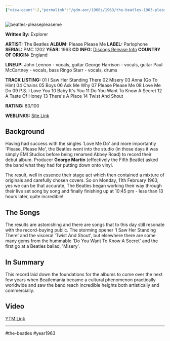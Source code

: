 ```yaml
---
{"view-count":2,"permalink":"/gdm-aor/1960s/1963/the-beatles-1963-please-please-me/","dg-publish":true,"dgPassFrontmatter":true,"noteIcon":"","created":"2025-07-17T12:43:46.500+12:00","updated":"2025-07-16T13:36:50.643+12:00"}
---
```



<img src="https://i.ibb.co/4n1pxhf4/beatles-pleasepleaseme.jpg" alt="beatles-pleasepleaseme" border="0">

**Written By:** Explorer

**ARTIST:** The Beatles
**ALBUM:** Please Please Me
**LABEL:** Parlophone
**SERIAL:** PMC 1202
**YEAR:** 1963
**CD INFO:** [Discogs Release Info](https://www.discogs.com/master/45362-The-Beatles-Please-Please-Me)
**COUNTRY OF ORIGIN:** England

**LINEUP:**
John Lennon - vocals, guitar
George Harrison - vocals, guitar
Paul McCartney - vocals, bass
Ringo Starr - vocals, drums

**TRACK LISTING:**
01 I Saw Her Standing There
02 Misery
03 Anna (Go To Him)
04 Chains
05 Boys
06 Ask Me Why
07 Please Please Me
08 Love Me Do
09 P.S. I Love You
10 Baby It's You
11 Do You Want To Know A Secret
12 A Taste Of Honey
13 There's A Place
14 Twist And Shout

**RATING:** 80/100

**WEBLINKS:**
[Site Link](https://thebeatles.com)

## Background
Having had success with the singles 'Love Me Do' and more importantly 'Please, Please Me', the Beatles went into the studio (in those days it was simply EMI Studios before being renamed Abbey Road) to record their debut album. Producer **George Martin** (effectively the Fifth Beatle) asked the band what they had for putting down onto vinyl. 

The result, well in essence their stage act which then contained a mixture of originals and carefully chosen covers. So on Monday, 11th February 1963, yes we can be that accurate, The Beatles began working their way through their live set song by song and finally finishing up at 10:45 pm - less than 13 hours later, quite incredible!

## The Songs
The results are astonishing and there are songs that to this day still resonate with the record-buying public. The storming opener 'I Saw Her Standing There' and the visceral 'Twist And Shout', but elsewhere there are some many gems from the hummable 'Do You Want To Know A Secret' and the first go at a Beatles ballad, 'Misery'.

## In Summary
This record laid down the foundations for the albums to come over the next few years when Beatlemania became a cultural phenomenon practically worldwide and saw the band reach incredible heights both artistically and commercially.

## Video
[YTM Link](https://music.youtube.com/browse/MPREb_EB1GQowDeAh)

---

#the-beatles #year1963